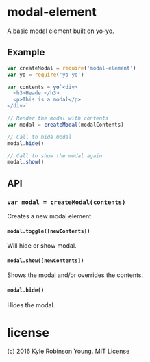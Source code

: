 # modal-element

A basic modal element built on [yo-yo](https://github.com/maxogden/yo-yo).

## Example

```js
var createModal = require('modal-element')
var yo = require('yo-yo')

var contents = yo`<div>
  <h3>Header</h3>
  <p>This is a modal</p>
</div>`

// Render the modal with contents
var modal = createModal(modalContents)

// Call to hide modal
modal.hide()

// Call to show the modal again
modal.show()
```

## API

### `var modal = createModal(contents)`
Creates a new modal element.

#### `modal.toggle([newContents])`
Will hide or show modal.

#### `modal.show([newContents])`
Shows the modal and/or overrides the contents.

#### `modal.hide()`
Hides the modal.

# license
(c) 2016 Kyle Robinson Young. MIT License
